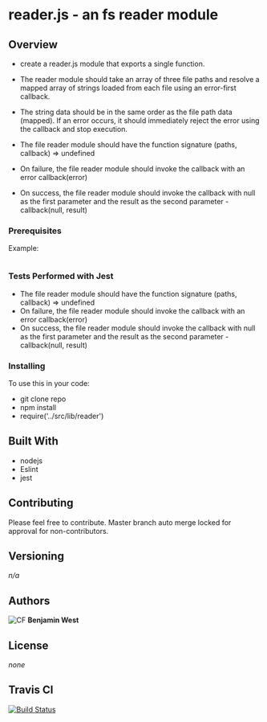 # reader.js - an fs reader module

## Overview

- create a reader.js module that exports a single function. 

- The reader module should take an array of three file paths and resolve a mapped array of strings loaded from each file using an error-first callback. 

- The string data should be in the same order as the file path data (mapped). If an error occurs, it should immediately reject the error using the callback and stop execution.

 - The file reader module should have the function signature (paths, callback) => undefined
 
 - On failure, the file reader module should invoke the callback with an error callback(error)
 
 - On success, the file reader module should invoke the callback with null as the first parameter and the result as the second parameter - callback(null, result)

### Prerequisites

Example:
```
```

### Tests Performed with Jest
- The file reader module should have the function signature (paths, callback) => undefined
- On failure, the file reader module should invoke the callback with an error callback(error)
- On success, the file reader module should invoke the callback with null as the first parameter and the result as the second parameter - callback(null, result)

### Installing

To use this in your code:

- git clone repo 
- npm install 
- require('../src/lib/reader')

## Built With

* nodejs
* Eslint
* jest

## Contributing

Please feel free to contribute. Master branch auto merge locked for approval for non-contributors.

## Versioning

*n/a*

## Authors

![CF](http://i.imgur.com/7v5ASc8.png) **Benjamin West** 

## License

*none*

## Travis CI
[![Build Status](https://travis-ci.com/bgwest/03-async-and-callbacks.svg?branch=master)](https://travis-ci.com/bgwest/03-async-and-callbacks)